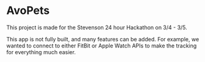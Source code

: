 # AvoPets

This project is made for the Stevenson 24 hour Hackathon on 3/4 - 3/5.

This app is not fully built, and many features can be added.
For example, we wanted to connect to either FitBit or Apple Watch APIs to make the tracking for everything much easier.
